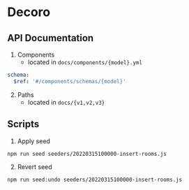 # Decoro

## API Documentation

1. Components
   - located in `docs/components/{model}.yml`

```yml
schema:
  $ref: '#/components/schemas/{model}'
```

2. Paths
   - located in `docs/{v1,v2,v3}`

## Scripts

1. Apply seed

```bash
npm run seed seeders/20220315100000-insert-rooms.js
```

2. Revert seed

```bash
npm run seed:undo seeders/20220315100000-insert-rooms.js
```
